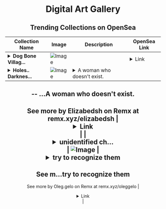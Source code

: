 <div align="center">

# Digital Art Gallery

## Trending Collections on OpenSea

| Collection Name                       | Image                                                                                     | Description                       | OpenSea Link                                                                                          |
|---------------------------------------|-------------------------------------------------------------------------------------------|-----------------------------------|--------------------------------------------------------------------------------------------------------|
| **<details><summary>Dog Bone Villag...</summary>Dog Bone Village, 2024</details>** | ![Image](https://i.seadn.io/s/raw/files/520033c176d9618b3738dc05e6832909.png?w=500&auto=format?w=200&auto=format) |  | <details><summary>Link</summary>[Dog Bone Village, 2024](https://opensea.io/collection/dog-bone-village-2024)</details> |
| **<details><summary>Holes.. Darknes...</summary>Holes.. Darkness</details>** | ![Image](https://i.seadn.io/s/raw/files/b4cfa1f3ec95f684cb7d49f03774dd9f.jpg?w=500&auto=format?w=200&auto=format) | <details><summary>A woman who doesn't exist.
--
...</summary>A woman who doesn't exist.
--
See more by Elizabedsh on Remx at remx.xyz/elizabedsh</details> | <details><summary>Link</summary>[Holes.. Darkness](https://opensea.io/collection/holes-darkness)</details> |
| **<details><summary>unidentified ch...</summary>unidentified characters</details>** | ![Image](https://i.seadn.io/s/raw/files/0bdb9ebd0761cbe890a13450f26bc11b.jpg?w=500&auto=format?w=200&auto=format) | <details><summary>try to recognize them
--
See m...</summary>try to recognize them
--
See more by Oleg.gelo on Remx at remx.xyz/oleggelo</details> | <details><summary>Link</summary>[unidentified characters](https://opensea.io/collection/unidentified-characters-1)</details> |

</div>
